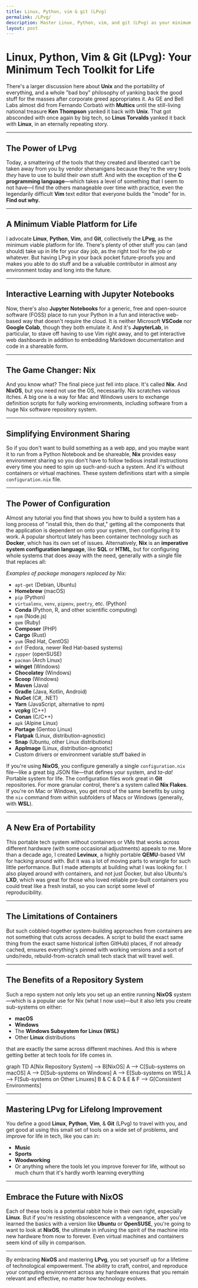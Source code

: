 ```yaml
---
title: Linux, Python, vim & git (LPvg)
permalink: /LPvg/
description: Master Linux, Python, vim, and git (LPvg) as your minimum tech toolkit to stay relevant, resist obsolescence, and embrace open-source freedom with Nix and Jupyter Notebooks.
layout: post
---
```


# Linux, Python, Vim & Git (LPvg): Your Minimum Tech Toolkit for Life

There's a larger discussion here about **Unix** and the portability of everything, and a whole "bad boy" philosophy of yanking back the good stuff for the masses after corporate greed appropriates it. As GE and Bell Labs almost did from Fernando Corbató with **Multics** until the still-living national treasure **Ken Thompson** yanked it back with **Unix**. That got absconded with once again by big tech, so **Linus Torvalds** yanked it back with **Linux**, in an eternally repeating story.

---

## The Power of LPvg

Today, a smattering of the tools that they created and liberated can't be taken away from you by vendor shenanigans because they're the very tools *they* have to use to build their own stuff. And with the exception of the **C programming language**—which takes a level of something that I seem to not have—I find the others manageable over time with practice, even the legendarily difficult **Vim** text editor that everyone builds the "mode" for in. **Find out why.**

---

## A Minimum Viable Platform for Life

I advocate **Linux**, **Python**, **Vim**, and **Git**, collectively the **LPvg**, as the minimum viable platform for life. There's plenty of other stuff you can (and should) take up in life for your day job, as the right tool for the job or whatever. But having LPvg in your back pocket future-proofs you and makes you able to do stuff and be a valuable contributor in almost any environment today and long into the future.

---

## Interactive Learning with Jupyter Notebooks

Now, there's also **Jupyter Notebooks** for a generic, free and open-source software (FOSS) place to run your Python in a fun and interactive web-based way that doesn't require the cloud. It is neither Microsoft **VSCode** nor **Google Colab**, though they both emulate it. And it's **JupyterLab**, in particular, to stave off having to use Vim right away, and to get interactive web dashboards in addition to embedding Markdown documentation and code in a shareable form.

---

## The Game Changer: Nix

And you know what? The final piece just fell into place. It's called **Nix**. And **NixOS**, but you need not use the OS, necessarily. Nix scratches various itches. A big one is a way for Mac and Windows users to exchange definition scripts for fully working environments, including software from a huge Nix software repository system.

---

## Simplifying Environment Sharing

So if you don't want to build something as a web app, and you maybe want it to run from a Python Notebook and be shareable, **Nix** provides easy environment sharing so you don't have to follow tedious install instructions every time you need to spin up such-and-such a system. And it's without containers or virtual machines. These system definitions start with a simple `configuration.nix` file.

---

## The Power of Configuration

Almost any tutorial you find that shows you how to build a system has a long process of "install this, then do that," getting all the components that the application is dependent on onto your system, then configuring it to work. A popular shortcut lately has been container technology such as **Docker**, which has its own set of issues. Alternatively, **Nix** is an **imperative system configuration language**, like **SQL** or **HTML**, but for configuring whole systems that does away with the need, generally with a single file that replaces all:

*Examples of package managers replaced by Nix:*

- `apt-get` (Debian, Ubuntu)
- **Homebrew** (macOS)
- `pip` (Python)
- `virtualenv`, `venv`, `pipenv`, `poetry`, etc. (Python)
- **Conda** (Python, R, and other scientific computing)
- `npm` (Node.js)
- `gem` (Ruby)
- **Composer** (PHP)
- **Cargo** (Rust)
- `yum` (Red Hat, CentOS)
- `dnf` (Fedora, newer Red Hat-based systems)
- `zypper` (openSUSE)
- `pacman` (Arch Linux)
- **winget** (Windows)
- **Chocolatey** (Windows)
- **Scoop** (Windows)
- **Maven** (Java)
- **Gradle** (Java, Kotlin, Android)
- **NuGet** (C#, .NET)
- **Yarn** (JavaScript, alternative to npm)
- **vcpkg** (C++)
- **Conan** (C/C++)
- `apk` (Alpine Linux)
- **Portage** (Gentoo Linux)
- **Flatpak** (Linux, distribution-agnostic)
- **Snap** (Ubuntu, other Linux distributions)
- **AppImage** (Linux, distribution-agnostic)
- Custom drivers or environment variable stuff baked in

If you're using **NixOS**, you configure generally a single `configuration.nix` file—like a great big JSON file—that defines your system, and *ta-da!* Portable system for life. The configuration files work great in **Git** repositories. For more granular control, there's a system called **Nix Flakes**. If you're on Mac or Windows, you get most of the same benefits by using the `nix` command from within subfolders of Macs or Windows (generally, with **WSL**).

---

## A New Era of Portability

This portable tech system without containers or VMs that works across different hardware (with some occasional adjustments) appeals to me. More than a decade ago, I created **Levinux**, a highly portable **QEMU**-based VM for hacking around with. But it was a lot of moving parts to wrangle for such little performance. But I made attempts at building what I was looking for. I also played around with containers, and not just Docker, but also Ubuntu's **LXD**, which was great for those who loved reliable pre-built containers you could treat like a fresh install, so you can script some level of reproducibility.

---

## The Limitations of Containers

But such cobbled-together system-building approaches from containers are not something that cuts across decades. A script to build the exact same thing from the exact same historical (often GitHub) places, if not already cached, ensures everything's pinned with working versions and a sort of undo/redo, rebuild-from-scratch small tech stack that will travel well.

---

## The Benefits of a Repository System

Such a repo system not only lets you set up an entire running **NixOS** system—which is a popular use for Nix (what I now use)—but it also lets you create sub-systems on either:

- **macOS**
- **Windows**
- The **Windows Subsystem for Linux (WSL)**
- Other **Linux** distributions

that are exactly the same across different machines. And this is where getting better at tech tools for life comes in.

<div class="mermaid">
graph TD
    A[Nix Repository System] --> B[NixOS]
    A --> C[Sub-systems on macOS]
    A --> D[Sub-systems on Windows]
    A --> E[Sub-systems on WSL]
    A --> F[Sub-systems on Other Linuxes]
    B & C & D & E & F --> G[Consistent Environments]
</div>

---

## Mastering LPvg for Lifelong Improvement

You define a good **Linux**, **Python**, **Vim**, & **Git** (LPvg) to travel with you, and get good at using this small set of tools on a wide set of problems, and improve for life in tech, like you can in:

- **Music**
- **Sports**
- **Woodworking**
- Or anything where the tools let you improve forever for life, without so much churn that it's hardly worth learning everything

---

## Embrace the Future with NixOS

Each of these tools is a potential rabbit hole in their own right, especially **Linux**. But if you're resisting obsolescence with a vengeance, after you've learned the basics with a version like **Ubuntu** or **OpenSUSE**, you're going to want to look at **NixOS**, the ultimate in infusing the spirit of the machine into new hardware from now to forever. Even virtual machines and containers seem kind of silly in comparison.

---

By embracing **NixOS** and mastering **LPvg**, you set yourself up for a lifetime of technological empowerment. The ability to craft, control, and reproduce your computing environment across any hardware ensures that you remain relevant and effective, no matter how technology evolves.

